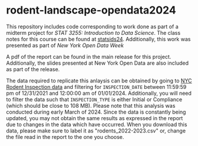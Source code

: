 # rodent-landscape-opendata2024

This repository includes code corresponding to work done 
as part of a midterm project for *STAT 3255: Introduction 
to Data Science*. The class notes for this course
can be found at [statsids24](https://statds.github.io/ids-s24/).
Additionally, this work was presented as part of 
*New York Open Data Week*

A pdf of the report can be found in the main release for 
this project. Additionally, the slides presented at New York 
Open Data are also included as part of the release. 

The data required to replicate this anlaysis can be obtained 
by going to 
[NYC Rodent Inspection data](https://data.cityofnewyork.us/Health/Rodent-Inspection/p937-wjvj/about_data)
and filtering for `INSPECTION_DATE` between 11:59:59 pm of 12/31/2021
and 12:00:00 am of 01/01/2024. Additionally, you will need to filter the 
data such that `INSPECTION_TYPE` is either Initial or Compliance (which should be 
close to 108 MB). Please note that this analysis was conducted during 
early March of 2024. Since the data is constantly being updated,
you may not obtain the same results as expressed in the report
due to changes in the data which have occurred. When you download this
data, please make sure to label it as "rodents_2022-2023.csv" or, change
the file read in the report to the one you choose. 
